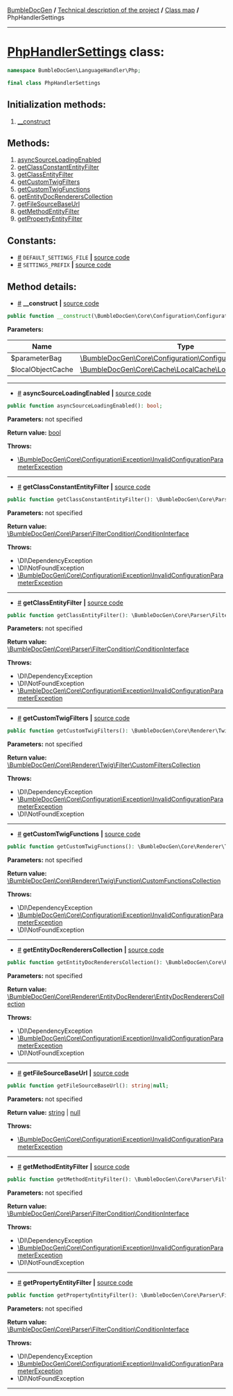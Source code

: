 <!-- {% raw %} -->
<embed> <a href="/docs/readme.md">BumbleDocGen</a> <b>/</b> <a href="/docs/tech/readme.md">Technical description of the project</a> <b>/</b> <a href="/docs/tech/map.md">Class map</a> <b>/</b> PhpHandlerSettings<hr> </embed>

<h1>
    <a href="https://github.com/bumble-tech/bumble-doc-gen/blob/master/src/LanguageHandler/Php/PhpHandlerSettings.php#L21">PhpHandlerSettings</a> class:
</h1>





```php
namespace BumbleDocGen\LanguageHandler\Php;

final class PhpHandlerSettings
```








<h2>Initialization methods:</h2>

<ol>
<li>
    <a href="#m-construct">__construct</a>
    </li>
</ol>

<h2>Methods:</h2>

<ol>
<li>
    <a href="#masyncsourceloadingenabled">asyncSourceLoadingEnabled</a>
    </li>
<li>
    <a href="#mgetclassconstantentityfilter">getClassConstantEntityFilter</a>
    </li>
<li>
    <a href="#mgetclassentityfilter">getClassEntityFilter</a>
    </li>
<li>
    <a href="#mgetcustomtwigfilters">getCustomTwigFilters</a>
    </li>
<li>
    <a href="#mgetcustomtwigfunctions">getCustomTwigFunctions</a>
    </li>
<li>
    <a href="#mgetentitydocrendererscollection">getEntityDocRenderersCollection</a>
    </li>
<li>
    <a href="#mgetfilesourcebaseurl">getFileSourceBaseUrl</a>
    </li>
<li>
    <a href="#mgetmethodentityfilter">getMethodEntityFilter</a>
    </li>
<li>
    <a href="#mgetpropertyentityfilter">getPropertyEntityFilter</a>
    </li>
</ol>


<h2>Constants:</h2>
<ul>
            <li><a name="qdefault-settings-file"
               href="#qdefault-settings-file">#</a>
            <code>DEFAULT_SETTINGS_FILE</code>                   <b>|</b> <a href="/src/LanguageHandler/Php/PhpHandlerSettings.php#L24">source
                    code</a> </li>
            <li><a name="qsettings-prefix"
               href="#qsettings-prefix">#</a>
            <code>SETTINGS_PREFIX</code>                   <b>|</b> <a href="/src/LanguageHandler/Php/PhpHandlerSettings.php#L23">source
                    code</a> </li>
    </ul>





<h2>Method details:</h2>

<div class='method_description-block'>

<ul>
<li><a name="m-construct" href="#m-construct">#</a>
 <b>__construct</b>
    <b>|</b> <a href="https://github.com/bumble-tech/bumble-doc-gen/blob/master/src/LanguageHandler/Php/PhpHandlerSettings.php#L26">source code</a></li>
</ul>

```php
public function __construct(\BumbleDocGen\Core\Configuration\ConfigurationParameterBag $parameterBag, \BumbleDocGen\Core\Cache\LocalCache\LocalObjectCache $localObjectCache);
```



<b>Parameters:</b>

<table>
    <thead>
    <tr>
        <th>Name</th>
        <th>Type</th>
        <th>Description</th>
    </tr>
    </thead>
    <tbody>
            <tr>
            <td>$parameterBag</td>
            <td><a href='https://github.com/bumble-tech/bumble-doc-gen/blob/master/src/Core/Configuration/ConfigurationParameterBag.php'>\BumbleDocGen\Core\Configuration\ConfigurationParameterBag</a></td>
            <td>-</td>
        </tr>
            <tr>
            <td>$localObjectCache</td>
            <td><a href='https://github.com/bumble-tech/bumble-doc-gen/blob/master/src/Core/Cache/LocalCache/LocalObjectCache.php'>\BumbleDocGen\Core\Cache\LocalCache\LocalObjectCache</a></td>
            <td>-</td>
        </tr>
        </tbody>
</table>



</div>
<hr>
<div class='method_description-block'>

<ul>
<li><a name="masyncsourceloadingenabled" href="#masyncsourceloadingenabled">#</a>
 <b>asyncSourceLoadingEnabled</b>
    <b>|</b> <a href="https://github.com/bumble-tech/bumble-doc-gen/blob/master/src/LanguageHandler/Php/PhpHandlerSettings.php#L160">source code</a></li>
</ul>

```php
public function asyncSourceLoadingEnabled(): bool;
```



<b>Parameters:</b> not specified

<b>Return value:</b> <a href='https://www.php.net/manual/en/language.types.boolean.php'>bool</a>


<b>Throws:</b>
<ul>
<li>
    <a href="/docs/tech/classes/InvalidConfigurationParameterException.md">\BumbleDocGen\Core\Configuration\Exception\InvalidConfigurationParameterException</a></li>

</ul>

</div>
<hr>
<div class='method_description-block'>

<ul>
<li><a name="mgetclassconstantentityfilter" href="#mgetclassconstantentityfilter">#</a>
 <b>getClassConstantEntityFilter</b>
    <b>|</b> <a href="https://github.com/bumble-tech/bumble-doc-gen/blob/master/src/LanguageHandler/Php/PhpHandlerSettings.php#L63">source code</a></li>
</ul>

```php
public function getClassConstantEntityFilter(): \BumbleDocGen\Core\Parser\FilterCondition\ConditionInterface;
```



<b>Parameters:</b> not specified

<b>Return value:</b> <a href='https://github.com/bumble-tech/bumble-doc-gen/blob/master/src/Core/Parser/FilterCondition/ConditionInterface.php'>\BumbleDocGen\Core\Parser\FilterCondition\ConditionInterface</a>


<b>Throws:</b>
<ul>
<li>
    <a >\DI\DependencyException</a></li>

<li>
    <a >\DI\NotFoundException</a></li>

<li>
    <a href="/docs/tech/classes/InvalidConfigurationParameterException.md">\BumbleDocGen\Core\Configuration\Exception\InvalidConfigurationParameterException</a></li>

</ul>

</div>
<hr>
<div class='method_description-block'>

<ul>
<li><a name="mgetclassentityfilter" href="#mgetclassentityfilter">#</a>
 <b>getClassEntityFilter</b>
    <b>|</b> <a href="https://github.com/bumble-tech/bumble-doc-gen/blob/master/src/LanguageHandler/Php/PhpHandlerSettings.php#L43">source code</a></li>
</ul>

```php
public function getClassEntityFilter(): \BumbleDocGen\Core\Parser\FilterCondition\ConditionInterface;
```



<b>Parameters:</b> not specified

<b>Return value:</b> <a href='https://github.com/bumble-tech/bumble-doc-gen/blob/master/src/Core/Parser/FilterCondition/ConditionInterface.php'>\BumbleDocGen\Core\Parser\FilterCondition\ConditionInterface</a>


<b>Throws:</b>
<ul>
<li>
    <a >\DI\DependencyException</a></li>

<li>
    <a >\DI\NotFoundException</a></li>

<li>
    <a href="/docs/tech/classes/InvalidConfigurationParameterException.md">\BumbleDocGen\Core\Configuration\Exception\InvalidConfigurationParameterException</a></li>

</ul>

</div>
<hr>
<div class='method_description-block'>

<ul>
<li><a name="mgetcustomtwigfilters" href="#mgetcustomtwigfilters">#</a>
 <b>getCustomTwigFilters</b>
    <b>|</b> <a href="https://github.com/bumble-tech/bumble-doc-gen/blob/master/src/LanguageHandler/Php/PhpHandlerSettings.php#L201">source code</a></li>
</ul>

```php
public function getCustomTwigFilters(): \BumbleDocGen\Core\Renderer\Twig\Filter\CustomFiltersCollection;
```



<b>Parameters:</b> not specified

<b>Return value:</b> <a href='https://github.com/bumble-tech/bumble-doc-gen/blob/master/src/Core/Renderer/Twig/Filter/CustomFiltersCollection.php'>\BumbleDocGen\Core\Renderer\Twig\Filter\CustomFiltersCollection</a>


<b>Throws:</b>
<ul>
<li>
    <a >\DI\DependencyException</a></li>

<li>
    <a href="/docs/tech/classes/InvalidConfigurationParameterException.md">\BumbleDocGen\Core\Configuration\Exception\InvalidConfigurationParameterException</a></li>

<li>
    <a >\DI\NotFoundException</a></li>

</ul>

</div>
<hr>
<div class='method_description-block'>

<ul>
<li><a name="mgetcustomtwigfunctions" href="#mgetcustomtwigfunctions">#</a>
 <b>getCustomTwigFunctions</b>
    <b>|</b> <a href="https://github.com/bumble-tech/bumble-doc-gen/blob/master/src/LanguageHandler/Php/PhpHandlerSettings.php#L178">source code</a></li>
</ul>

```php
public function getCustomTwigFunctions(): \BumbleDocGen\Core\Renderer\Twig\Function\CustomFunctionsCollection;
```



<b>Parameters:</b> not specified

<b>Return value:</b> <a href='https://github.com/bumble-tech/bumble-doc-gen/blob/master/src/Core/Renderer/Twig/Function/CustomFunctionsCollection.php'>\BumbleDocGen\Core\Renderer\Twig\Function\CustomFunctionsCollection</a>


<b>Throws:</b>
<ul>
<li>
    <a >\DI\DependencyException</a></li>

<li>
    <a href="/docs/tech/classes/InvalidConfigurationParameterException.md">\BumbleDocGen\Core\Configuration\Exception\InvalidConfigurationParameterException</a></li>

<li>
    <a >\DI\NotFoundException</a></li>

</ul>

</div>
<hr>
<div class='method_description-block'>

<ul>
<li><a name="mgetentitydocrendererscollection" href="#mgetentitydocrendererscollection">#</a>
 <b>getEntityDocRenderersCollection</b>
    <b>|</b> <a href="https://github.com/bumble-tech/bumble-doc-gen/blob/master/src/LanguageHandler/Php/PhpHandlerSettings.php#L123">source code</a></li>
</ul>

```php
public function getEntityDocRenderersCollection(): \BumbleDocGen\Core\Renderer\EntityDocRenderer\EntityDocRenderersCollection;
```



<b>Parameters:</b> not specified

<b>Return value:</b> <a href='https://github.com/bumble-tech/bumble-doc-gen/blob/master/src/Core/Renderer/EntityDocRenderer/EntityDocRenderersCollection.php'>\BumbleDocGen\Core\Renderer\EntityDocRenderer\EntityDocRenderersCollection</a>


<b>Throws:</b>
<ul>
<li>
    <a >\DI\DependencyException</a></li>

<li>
    <a href="/docs/tech/classes/InvalidConfigurationParameterException.md">\BumbleDocGen\Core\Configuration\Exception\InvalidConfigurationParameterException</a></li>

<li>
    <a >\DI\NotFoundException</a></li>

</ul>

</div>
<hr>
<div class='method_description-block'>

<ul>
<li><a name="mgetfilesourcebaseurl" href="#mgetfilesourcebaseurl">#</a>
 <b>getFileSourceBaseUrl</b>
    <b>|</b> <a href="https://github.com/bumble-tech/bumble-doc-gen/blob/master/src/LanguageHandler/Php/PhpHandlerSettings.php#L144">source code</a></li>
</ul>

```php
public function getFileSourceBaseUrl(): string|null;
```



<b>Parameters:</b> not specified

<b>Return value:</b> <a href='https://www.php.net/manual/en/language.types.string.php'>string</a> | <a href='https://www.php.net/manual/en/language.types.null.php'>null</a>


<b>Throws:</b>
<ul>
<li>
    <a href="/docs/tech/classes/InvalidConfigurationParameterException.md">\BumbleDocGen\Core\Configuration\Exception\InvalidConfigurationParameterException</a></li>

</ul>

</div>
<hr>
<div class='method_description-block'>

<ul>
<li><a name="mgetmethodentityfilter" href="#mgetmethodentityfilter">#</a>
 <b>getMethodEntityFilter</b>
    <b>|</b> <a href="https://github.com/bumble-tech/bumble-doc-gen/blob/master/src/LanguageHandler/Php/PhpHandlerSettings.php#L83">source code</a></li>
</ul>

```php
public function getMethodEntityFilter(): \BumbleDocGen\Core\Parser\FilterCondition\ConditionInterface;
```



<b>Parameters:</b> not specified

<b>Return value:</b> <a href='https://github.com/bumble-tech/bumble-doc-gen/blob/master/src/Core/Parser/FilterCondition/ConditionInterface.php'>\BumbleDocGen\Core\Parser\FilterCondition\ConditionInterface</a>


<b>Throws:</b>
<ul>
<li>
    <a >\DI\DependencyException</a></li>

<li>
    <a href="/docs/tech/classes/InvalidConfigurationParameterException.md">\BumbleDocGen\Core\Configuration\Exception\InvalidConfigurationParameterException</a></li>

<li>
    <a >\DI\NotFoundException</a></li>

</ul>

</div>
<hr>
<div class='method_description-block'>

<ul>
<li><a name="mgetpropertyentityfilter" href="#mgetpropertyentityfilter">#</a>
 <b>getPropertyEntityFilter</b>
    <b>|</b> <a href="https://github.com/bumble-tech/bumble-doc-gen/blob/master/src/LanguageHandler/Php/PhpHandlerSettings.php#L103">source code</a></li>
</ul>

```php
public function getPropertyEntityFilter(): \BumbleDocGen\Core\Parser\FilterCondition\ConditionInterface;
```



<b>Parameters:</b> not specified

<b>Return value:</b> <a href='https://github.com/bumble-tech/bumble-doc-gen/blob/master/src/Core/Parser/FilterCondition/ConditionInterface.php'>\BumbleDocGen\Core\Parser\FilterCondition\ConditionInterface</a>


<b>Throws:</b>
<ul>
<li>
    <a >\DI\DependencyException</a></li>

<li>
    <a href="/docs/tech/classes/InvalidConfigurationParameterException.md">\BumbleDocGen\Core\Configuration\Exception\InvalidConfigurationParameterException</a></li>

<li>
    <a >\DI\NotFoundException</a></li>

</ul>

</div>
<hr>

<!-- {% endraw %} -->